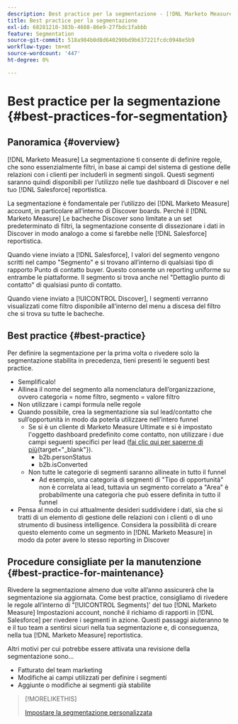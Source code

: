 ```yaml
---
description: Best practice per la segmentazione - [!DNL Marketo Measure]
title: Best practice per la segmentazione
exl-id: 68281210-383b-4688-86e9-27fbdc1fabbb
feature: Segmentation
source-git-commit: 518a984b0d8d640290bd9b637221fcdc0948e5b9
workflow-type: tm+mt
source-wordcount: '447'
ht-degree: 0%

---
```


# Best practice per la segmentazione {#best-practices-for-segmentation}

## Panoramica {#overview}

[!DNL Marketo Measure] La segmentazione ti consente di definire regole, che sono essenzialmente filtri, in base ai campi del sistema di gestione delle relazioni con i clienti per includerli in segmenti singoli. Questi segmenti saranno quindi disponibili per l’utilizzo nelle tue dashboard di Discover e nel tuo [!DNL Salesforce] reportistica.

La segmentazione è fondamentale per l’utilizzo dei [!DNL Marketo Measure] account, in particolare all’interno di Discover boards. Perché il [!DNL Marketo Measure] Le bacheche Discover sono limitate a un set predeterminato di filtri, la segmentazione consente di dissezionare i dati in Discover in modo analogo a come si farebbe nelle [!DNL Salesforce] reportistica.

Quando viene inviato a [!DNL Salesforce], I valori del segmento vengono scritti nel campo &quot;Segmento&quot; e si trovano all’interno di qualsiasi tipo di rapporto Punto di contatto buyer. Questo consente un reporting uniforme su entrambe le piattaforme. Il segmento si trova anche nel &quot;Dettaglio punto di contatto&quot; di qualsiasi punto di contatto.

Quando viene inviato a [!UICONTROL Discover], I segmenti verranno visualizzati come filtro disponibile all’interno del menu a discesa del filtro che si trova su tutte le bacheche.

## Best practice {#best-practice}

Per definire la segmentazione per la prima volta o rivedere solo la segmentazione stabilita in precedenza, tieni presenti le seguenti best practice.

* Semplificalo!
* Allinea il nome del segmento alla nomenclatura dell’organizzazione, ovvero categoria = nome filtro, segmento = valore filtro
* Non utilizzare i campi formula nelle regole
* Quando possibile, crea la segmentazione sia sul lead/contatto che sull’opportunità in modo da poterla utilizzare nell’intero funnel
   * Se si è un cliente di Marketo Measure Ultimate e si è impostato l&#39;oggetto dashboard predefinito come contatto, non utilizzare i due campi seguenti specifici per lead ([fai clic qui per saperne di più](/help/marketo-measure-ultimate/data-integrity-requirement.md){target="_blank"}).
      * b2b.personStatus
      * b2b.isConverted
   * Non tutte le categorie di segmenti saranno allineate in tutto il funnel
      * Ad esempio, una categoria di segmenti di &quot;Tipo di opportunità&quot; non è correlata ai lead, tuttavia un segmento correlato a &quot;Area&quot; è probabilmente una categoria che può essere definita in tutto il funnel
* Pensa al modo in cui attualmente desideri suddividere i dati, sia che si tratti di un elemento di gestione delle relazioni con i clienti o di uno strumento di business intelligence. Considera la possibilità di creare questo elemento come un segmento in [!DNL Marketo Measure] in modo da poter avere lo stesso reporting in Discover

## Procedure consigliate per la manutenzione {#best-practice-for-maintenance}

Rivedere la segmentazione almeno due volte all’anno assicurerà che la segmentazione sia aggiornata. Come best practice, consigliamo di rivedere le regole all’interno di &quot;[!UICONTROL Segments]&#39; del tuo [!DNL Marketo Measure] Impostazioni account, nonché il richiamo di rapporti in [!DNL Salesforce] per rivedere i segmenti in azione. Questi passaggi aiuteranno te e il tuo team a sentirsi sicuri nella tua segmentazione e, di conseguenza, nella tua [!DNL Marketo Measure] reportistica.

Altri motivi per cui potrebbe essere attivata una revisione della segmentazione sono...

* Fatturato del team marketing
* Modifiche ai campi utilizzati per definire i segmenti
* Aggiunte o modifiche ai segmenti già stabilite

>[!MORELIKETHIS]
>
>[Impostare la segmentazione personalizzata](/help/advanced-marketo-measure-features/segmentation/custom-segmentation.md)
